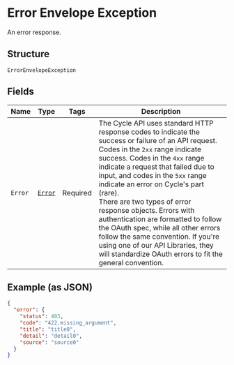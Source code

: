 
# Error Envelope Exception

An error response.

## Structure

`ErrorEnvelopeException`

## Fields

| Name | Type | Tags | Description |
|  --- | --- | --- | --- |
| `Error` | [`Error`](../../doc/models/error.md) | Required | The Cycle API uses standard HTTP response codes to indicate the success or failure of an API request. Codes in the `2xx` range indicate success. Codes in the `4xx` range indicate a request that failed due to input, and codes in the `5xx` range indicate an error on Cycle's part (rare).<br>There are two types of error response objects. Errors with authentication are formatted to follow the OAuth spec, while all other errors follow the same convention. If you're using one of our API Libraries, they will standardize OAuth errors to fit the general convention. |

## Example (as JSON)

```json
{
  "error": {
    "status": 403,
    "code": "422.missing_argument",
    "title": "title0",
    "detail": "detail0",
    "source": "source0"
  }
}
```

